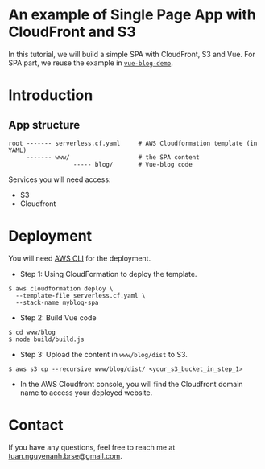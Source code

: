 An example of Single Page App with CloudFront and S3
====

In this tutorial, we will build a simple SPA with CloudFront, S3 and Vue.
For SPA part, we reuse the example in [`vue-blog-demo`](https://github.com/snipcart/vue-blog-demo).

# Introduction

## App structure

```
root ------- serverless.cf.yaml     # AWS Cloudformation template (in YAML)
     ------- www/                   # the SPA content
                  ----- blog/       # Vue-blog code 
```

Services you will need access:

* S3
* Cloudfront

# Deployment
You will need [AWS CLI](https://docs.aws.amazon.com/cli/latest/userguide/install-cliv2-windows.html) for the deployment.

* Step 1: Using CloudFormation to deploy the template. 
```
$ aws cloudformation deploy \
  --template-file serverless.cf.yaml \
  --stack-name myblog-spa
```
* Step 2: Build Vue code
```
$ cd www/blog
$ node build/build.js
```
* Step 3: Upload the content in `www/blog/dist` to S3.
```
$ aws s3 cp --recursive www/blog/dist/ <your_s3_bucket_in_step_1>
```
* In the AWS Cloudfront console, you will find the Cloudfront domain name to access your deployed website.

# Contact

If you have any questions, feel free to reach me at [tuan.nguyenanh.brse@gmail.com](mailto:tuan.nguyenanh.brse@gmail.com).